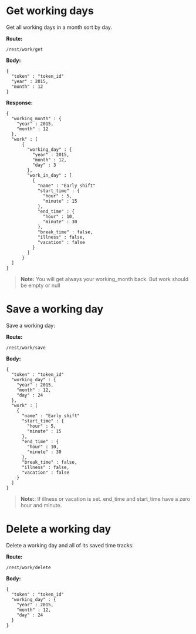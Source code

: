 # Get working days

Get all working days in a month sort by day.

**Route:**
```
/rest/work/get
```
**Body:**
```
{
  "token" : "token_id"
  "year" : 2015,
  "month" : 12
}
```
**Response:**
```
{
  "working_month" : {
    "year" : 2015,
    "month" : 12
  },
  "work" : [
      {
        "working_day" : {
          "year" : 2015,
          "month" : 12,
          "day" : 3
        },
        "work_in_day" : [        
          {
            "name" : "Early shift"
            "start_time" : {
              "hour" : 5,
              "minute" : 15
            },
            "end_time" : {
              "hour" : 10,
              "minute" : 30
            },
            "break_time" : false,
            "illness" : false,
            "vacation" : false
          }
        ]
      }
  ]
}
```
> **Note:** You will get always your working_month back. But work should be empty or null

# Save a working day

Save a working day:

**Route:**
```
/rest/work/save
```
**Body:**
```
{
  "token" : "token_id"
  "working_day" : {
    "year" : 2015,
    "month" : 12,
    "day" : 24
  },
  "work" : [
    {
      "name" : "Early shift"
      "start_time" : {
        "hour" : 5,
        "minute" : 15
      },
      "end_time" : {
        "hour" : 10,
        "minute" : 30
      },
      "break_time" : false,
      "illness" : false,
      "vacation" : false
    }
  ]
}
```
> **Note:**: If illness or vacation is set. end_time and start_time have a zero hour and minute.

# Delete a working day

Delete a working day and all of its saved time tracks:

**Route:**
```
/rest/work/delete
```
**Body:**
```
{
  "token" : "token_id"
  "working_day" : {
    "year" : 2015,
    "month" : 12,
    "day" : 24
  }
}
```
